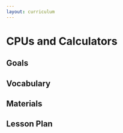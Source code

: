 ```yaml
---
layout: curriculum
---
```


# CPUs and Calculators

## Goals

## Vocabulary

## Materials

## Lesson Plan




